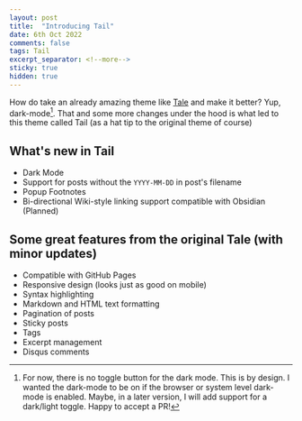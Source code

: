 ```yaml
---
layout: post
title:  "Introducing Tail"
date: 6th Oct 2022
comments: false
tags: Tail
excerpt_separator: <!--more-->
sticky: true
hidden: true
---
```


How do take an already amazing theme like [Tale](https://github.com/chesterhow/tale) and make it better? Yup, dark-mode[^1]. That and some more changes under the hood is what led to this theme called Tail (as a hat tip to the original theme of course)

<!--more-->

## What's new in Tail
- Dark Mode
- Support for posts without the `YYYY-MM-DD` in post's filename
- Popup Footnotes
- Bi-directional Wiki-style linking support compatible with Obsidian (Planned)

## Some great features from the original Tale (with minor updates)
- Compatible with GitHub Pages
- Responsive design (looks just as good on mobile)
- Syntax highlighting
- Markdown and HTML text formatting
- Pagination of posts
- Sticky posts
- Tags
- Excerpt management
- Disqus comments

[^1]: For now, there is no toggle button for the dark mode. This is by design. I wanted the dark-mode to be on if the browser or system level dark-mode is enabled. Maybe, in a later version, I will add support for a dark/light toggle. Happy to accept a PR!
